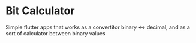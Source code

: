 # Bit Calculator

Simple flutter apps that works as a convertitor binary <-> decimal, and as a sort of calculator between binary values
